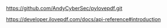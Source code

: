 https://github.com/AndyCyberSec/pylovepdf.git

https://developer.ilovepdf.com/docs/api-reference#introduction

